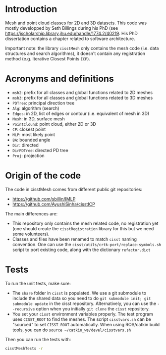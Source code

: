 # Introduction

Mesh and point cloud classes for 2D and 3D datasets.  This code was mostly
developped by Seth Billings during his PhD (see
https://jscholarship.library.jhu.edu/handle/1774.2/40219.  His PhD
dissertation contains a chapter related to software architecture.

Important note: the library `cisstMesh` only contains the mesh code
(i.e. data structures and search algorithms), it doesn't contain any
registration method (e.g. Iterative Closest Points `ICP`).

# Acronyms and definitions

* `msh2`: prefix for all classes and global functions related to 2D meshes
* `msh3`: prefix for all classes and global functions related to 3D meshes
* `PDTree`: principal direction tree
* `Alg`: algorithm (search)
* `Edges`: in 2D, list of edges or contour (i.e. equivalent of mesh in 3D)
* `Mesh`: in 3D, surface mesh
* `PointClound`: point cloud, either 2D or 3D
* `CP`: closest point
* `MLP`: most likely point
* `BA`: bounded angle
* `Dir`: directed
* `DirPDTree`: directed PD tree
* `Proj`: projection

# Origin of the code

The code in cisstMesh comes from different public git repositories:
* https://github.com/sbillin/IMLP
* https://github.com/AyushiSinha/cisstICP

The main differences are:
* This repository only contains the mesh related code, no registration yet (one should create the `cisstRegistration` library for this but we need some volunteers).
* Classes and files have been renamed to match `cisst` naming convention.  One can use the `cisst/utils/crtk-port/replace-symbols.sh` script to port existing code, along with the dictionary `refactor.dict`

# Tests

To run the unit tests, make sure:
* The `share` folder in `cisst` is populated.   We use a git submodule to include the shared data so you need to do `git submodule init; git submodule update` in the cisst repository.  Alternatively, you can use the `--recursive` option when you initially `git clone` the `cisst` repository.
* You set your `cisst` environment variables properly.  The test program uses `CISST_ROOT` to find the meshes.  The script `cisstvars.sh` can be "sourced" to set `CISST_ROOT` automatically.   When using ROS/catkin build tools, you can do `source ~/catkin_ws/devel/cisstvars.sh`

Then you can run the tests with:
```sh
cisstMeshTests -r
```
